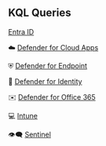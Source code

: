 ## KQL Queries ##

[Entra ID](https://github.com/0fflineDocs/KQL/tree/master/Entra%20ID)

☁️ 
[Defender for Cloud Apps](https://github.com/0fflineDocs/KQL/tree/master/Defender%20XDR/Defender%20for%20Cloud%20Apps) 

⛨
[Defender for Endpoint](https://github.com/0fflineDocs/KQL/tree/master/Defender%20XDR/Defender%20for%20Endpoint)

🪪
[Defender for Identity](https://github.com/0fflineDocs/KQL/tree/master/Defender%20XDR/Defender%20for%20Identity)

✉️
[Defender for Office 365](https://github.com/0fflineDocs/KQL/tree/master/Defender%20XDR/Defender%20for%20Office%20365)

💻
[Intune](https://github.com/0fflineDocs/KQL/tree/master/Intune)

👁️‍🗨️
[Sentinel](https://github.com/0fflineDocs/KQL/tree/master/Sentinel)
